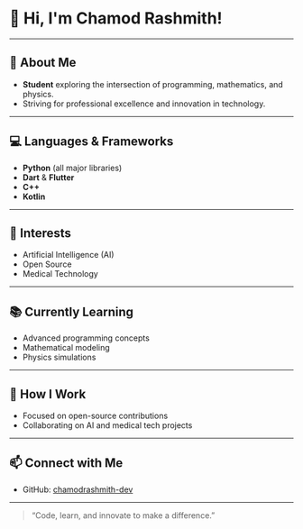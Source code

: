 # 👋 Hi, I'm Chamod Rashmith!

---

## 🚀 About Me

- **Student** exploring the intersection of programming, mathematics, and physics.
- Striving for professional excellence and innovation in technology.

---

## 💻 Languages & Frameworks

- **Python** (all major libraries)
- **Dart** & **Flutter**
- **C++**
- **Kotlin**

---

## 🔬 Interests

- Artificial Intelligence (AI)
- Open Source
- Medical Technology

---

## 📚 Currently Learning

- Advanced programming concepts
- Mathematical modeling
- Physics simulations

---

## 🌱 How I Work

- Focused on open-source contributions
- Collaborating on AI and medical tech projects

---

## 📫 Connect with Me

- GitHub: [chamodrashmith-dev](https://github.com/chamodrashmith-dev)

---

> “Code, learn, and innovate to make a difference.”
